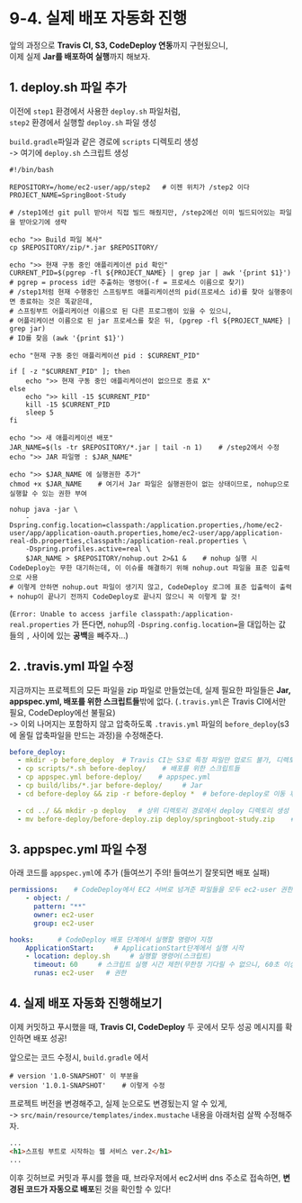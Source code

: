 # 9-4. 실제 배포 자동화 진행

앞의 과정으로 **Travis CI, S3, CodeDeploy 연동**까지 구현됬으니,  
이제 실제 **Jar를 배포하여 실행**까지 해보자.

## 1. deploy.sh 파일 추가

이전에 ```step1``` 환경에서 사용한 ```deploy.sh``` 파일처럼,  
```step2``` 환경에서 실행할 ```deploy.sh``` 파일 생성  

```build.gradle```파일과 같은 경로에 ```scripts``` 디렉토리 생성   
-> 여기에 ```deploy.sh``` 스크립트 생성
```shell script
#!/bin/bash

REPOSITORY=/home/ec2-user/app/step2   # 이젠 위치가 /step2 이다
PROJECT_NAME=SpringBoot-Study

# /step1에선 git pull 받아서 직접 빌드 해줬지만, /step2에선 이미 빌드되어있는 파일을 받아오기에 생략 

echo ">> Build 파일 복사"
cp $REPOSITORY/zip/*.jar $REPOSITORY/

echo ">> 현재 구동 중인 애플리케이션 pid 확인"
CURRENT_PID=$(pgrep -fl ${PROJECT_NAME} | grep jar | awk '{print $1}')   # pgrep = process id만 추출하는 명령어(-f = 프로세스 이름으로 찾기)
# /step1처럼 현재 수행중인 스프링부트 애플리케이션의 pid(프로세스 id)를 찾아 실행중이면 종료하는 것은 똑같은데,  
# 스프링부트 어플리케이션 이름으로 된 다른 프로그램이 있을 수 있으니, 
# 어플리케이션 이름으로 된 jar 프로세스를 찾은 뒤, (pgrep -fl ${PROJECT_NAME} | grep jar)
# ID를 찾음 (awk '{print $1}')

echo "현재 구동 중인 애플리케이션 pid : $CURRENT_PID"

if [ -z "$CURRENT_PID" ]; then
    echo ">> 현재 구동 중인 애플리케이션이 없으므로 종료 X"
else 
    echo ">> kill -15 $CURRENT_PID"
    kill -15 $CURRENT_PID
    sleep 5
fi

echo ">> 새 애플리케이션 배포"
JAR_NAME=$(ls -tr $REPOSITORY/*.jar | tail -n 1)    # /step2에서 수정 
echo ">> JAR 파일명 : $JAR_NAME"

echo ">> $JAR_NAME 에 실행권한 추가"
chmod +x $JAR_NAME    # 여기서 Jar 파일은 실행권한이 없는 상태이므로, nohup으로 실행할 수 있는 권한 부여

nohup java -jar \
    -Dspring.config.location=classpath:/application.properties,/home/ec2-user/app/application-oauth.properties,home/ec2-user/app/application-real-db.properties,classpath:/application-real.properties \
    -Dspring.profiles.active=real \
    $JAR_NAME > $REPOSITORY/nohup.out 2>&1 &    # nohup 실행 시 CodeDeploy는 무한 대기하는데, 이 이슈를 해결하기 위해 nohup.out 파일을 표준 입출력으로 사용
# 이렇게 안하면 nohup.out 파일이 생기지 않고, CodeDeploy 로그에 표준 입출력이 출력 + nohup이 끝나기 전까지 CodeDeploy로 끝나지 않으니 꼭 이렇게 할 것!
```
(```Error: Unable to access jarfile classpath:/application-real.properties``` 가 뜬다면, ```nohup```의 ```-Dspring.config.location=```을 대입하는 값들의 ```,``` 사이에 있는 **공백**을 빼주자...)


## 2. .travis.yml 파일 수정

지금까지는 프로젝트의 모든 파일을 zip 파일로 만들었는데, 실제 필요한 파일들은 **Jar, appspec.yml, 배포를 위한 스크립트들**밖에 없다. (```.travis.yml```은 Travis CI에서만 필요, CodeDeploy에선 불필요)  
-> 이외 나머지는 포함하지 않고 압축하도록 ```.travis.yml``` 파일의 ```before_deploy```(s3에 올릴 압축파일을 만드는 과정)을 수정해준다.    
```yaml
before_deploy:
  - mkdir -p before_deploy  # Travis CI는 S3로 특정 파일만 업로드 불가, 디렉토리 단위로만 업로드 가능 (zip에 포함시킬 파일들을 담을 디렉토리는 항상 생성)
  - cp scripts/*.sh before-deploy/    # 배포를 위한 스크립트들
  - cp appspec.yml before-deploy/    # appspec.yml
  - cp build/libs/*.jar before-deploy/     # Jar
  - cd before-deploy && zip -r before-deploy *  # before-deploy로 이동 후 전체 압축
  
  - cd ../ && mkdir -p deploy   # 상위 디렉토리 경로에서 deploy 디렉토리 생성
  - mv before-deploy/before-deploy.zip deploy/springboot-study.zip    # deploy/로 zip 파일 이동(+이름 변경)
```


## 3. appspec.yml 파일 수정

아래 코드를 ```appspec.yml```에 추가 (들여쓰기 주의! 들여쓰기 잘못되면 배포 실패)
```yaml
permissions:    # CodeDeploy에서 EC2 서버로 넘겨준 파일들을 모두 ec2-user 권한을 갖도록 함
    - object: /
      pattern: "**"
      owner: ec2-user
      group: ec2-user

hooks:      # CodeDeploy 배포 단계에서 실행할 명령어 지정
    ApplicationStart:     # ApplicationStart단계에서 실행 시작
    - location: deploy.sh     # 실행할 명령어(스크립트)
      timeout: 60     # 스크립트 실행 시간 제한(무한정 기다릴 수 없으니, 60초 이상 스크립트가 수행되면 실패)
      runas: ec2-user   # 권한
```

## 4. 실제 배포 자동화 진행해보기

이제 커밋하고 푸시했을 때, **Travis CI, CodeDeploy** 두 곳에서 모두 성공 메시지를 확인하면 배포 성공!

앞으로는 코드 수정시, ```build.gradle``` 에서
```shell script
# version '1.0-SNAPSHOT' 이 부분을
version '1.0.1-SNAPSHOT'    # 이렇게 수정
```
프로젝트 버전을 변경해주고, 실제 눈으로도 변경됬는지 알 수 있게,  
-> ```src/main/resource/templates/index.mustache``` 내용을 아래처럼 살짝 수정해주자.
```html
...
<h1>스프링 부트로 시작하는 웹 서비스 ver.2</h1>
...
```

이후 깃허브로 커밋과 푸시를 했을 때, 브라우저에서 ec2서버 dns 주소로 접속하면, **변경된 코드가 자동으로 배포**된 것을 확인할 수 있다!
